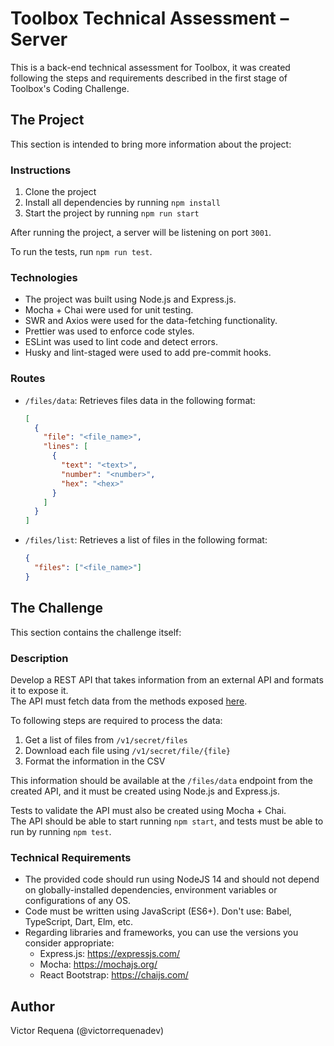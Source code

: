 # Toolbox Technical Assessment – Server

This is a back-end technical assessment for Toolbox, it was created following the steps and requirements described in the first stage of Toolbox's Coding Challenge.

## The Project

This section is intended to bring more information about the project:

### Instructions

1. Clone the project
2. Install all dependencies by running `npm install`
3. Start the project by running `npm run start`

After running the project, a server will be listening on port `3001`.

To run the tests, run `npm run test`.

### Technologies

- The project was built using Node.js and Express.js.
- Mocha + Chai were used for unit testing.
- SWR and Axios were used for the data-fetching functionality.
- Prettier was used to enforce code styles.
- ESLint was used to lint code and detect errors.
- Husky and lint-staged were used to add pre-commit hooks.

### Routes

- `/files/data`: Retrieves files data in the following format:
  ```json
  [
    {
      "file": "<file_name>",
      "lines": [
        {
          "text": "<text>",
          "number": "<number>",
          "hex": "<hex>"
        }
      ]
    }
  ]
  ```
- `/files/list`: Retrieves a list of files in the following format:
  ```json
  {
    "files": ["<file_name>"]
  }
  ```

## The Challenge

This section contains the challenge itself:

### Description

Develop a REST API that takes information from an external API and formats it to expose it.  
The API must fetch data from the methods exposed [here](https://echo-serv.tbxnet.com/explorer/#/Secret).

To following steps are required to process the data:

1. Get a list of files from `/v1/secret/files`
2. Download each file using `/v1/secret/file/{file}`
3. Format the information in the CSV

This information should be available at the `/files/data` endpoint from the created API, and it must be created using Node.js and Express.js.

Tests to validate the API must also be created using Mocha + Chai.  
The API should be able to start running `npm start`, and tests must be able to run by running `npm test`.

### Technical Requirements

- The provided code should run using NodeJS 14 and should not depend on globally-installed dependencies, environment variables or configurations of any OS.
- Code must be written using JavaScript (ES6+). Don't use: Babel, TypeScript, Dart, Elm, etc.
- Regarding libraries and frameworks, you can use the versions you consider appropriate:
  - Express.js: https://expressjs.com/
  - Mocha: https://mochajs.org/
  - React Bootstrap: https://chaijs.com/

## Author

Victor Requena (@victorrequenadev)
